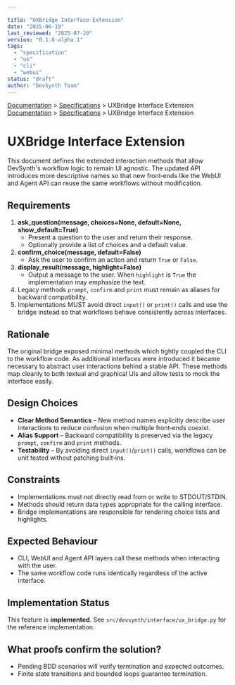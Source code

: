 ```yaml
---

title: "UXBridge Interface Extension"
date: "2025-06-19"
last_reviewed: "2025-07-20"
version: "0.1.0-alpha.1"
tags:
  - "specification"
  - "ux"
  - "cli"
  - "webui"
status: "draft"
author: "DevSynth Team"
---
```

<div class="breadcrumbs">
<a href="../index.md">Documentation</a> &gt; <a href="index.md">Specifications</a> &gt; UXBridge Interface Extension
</div>

<div class="breadcrumbs">
<a href="../index.md">Documentation</a> &gt; <a href="index.md">Specifications</a> &gt; UXBridge Interface Extension
</div>

# UXBridge Interface Extension

This document defines the extended interaction methods that allow DevSynth's
workflow logic to remain UI agnostic. The updated API introduces more
descriptive names so that new front‑ends like the WebUI and Agent API can reuse
the same workflows without modification.

## Requirements

1. **ask_question(message, choices=None, default=None, show_default=True)**
   - Present a question to the user and return their response.
   - Optionally provide a list of choices and a default value.
2. **confirm_choice(message, default=False)**
   - Ask the user to confirm an action and return ``True`` or ``False``.
3. **display_result(message, highlight=False)**
   - Output a message to the user. When ``highlight`` is ``True`` the
     implementation may emphasize the text.
4. Legacy methods ``prompt``, ``confirm`` and ``print`` must remain as aliases
   for backward compatibility.
5. Implementations MUST avoid direct ``input()`` or ``print()`` calls and use
   the bridge instead so that workflows behave consistently across interfaces.

## Rationale

The original bridge exposed minimal methods which tightly coupled the CLI to the
workflow code. As additional interfaces were introduced it became necessary to
abstract user interactions behind a stable API. These methods map cleanly to
both textual and graphical UIs and allow tests to mock the interface easily.

## Design Choices

- **Clear Method Semantics** – New method names explicitly describe user
  interactions to reduce confusion when multiple front‑ends coexist.
- **Alias Support** – Backward compatibility is preserved via the legacy
  `prompt`, `confirm` and `print` methods.
- **Testability** – By avoiding direct `input()`/`print()` calls, workflows can
  be unit tested without patching built‑ins.

## Constraints

- Implementations must not directly read from or write to STDOUT/STDIN.
- Methods should return data types appropriate for the calling interface.
- Bridge implementations are responsible for rendering choice lists and
  highlights.

## Expected Behaviour

- CLI, WebUI and Agent API layers call these methods when interacting with the
  user.
- The same workflow code runs identically regardless of the active interface.

## Implementation Status

This feature is **implemented**. See `src/devsynth/interface/ux_bridge.py` for the reference implementation.

## What proofs confirm the solution?
- Pending BDD scenarios will verify termination and expected outcomes.
- Finite state transitions and bounded loops guarantee termination.
